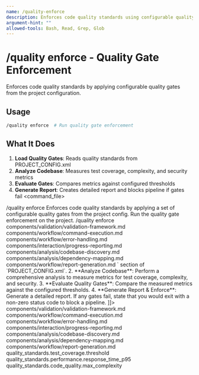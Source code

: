 ```yaml
---
name: /quality-enforce
description: Enforces code quality standards using configurable quality gates
argument-hint: ""
allowed-tools: Bash, Read, Grep, Glob
---
```

# /quality enforce - Quality Gate Enforcement
Enforces code quality standards by applying configurable quality gates from the project configuration.
## Usage
```bash
/quality enforce  # Run quality gate enforcement
```
## What It Does
1. **Load Quality Gates**: Reads quality standards from PROJECT_CONFIG.xml
2. **Analyze Codebase**: Measures test coverage, complexity, and security metrics
3. **Evaluate Gates**: Compares metrics against configured thresholds
4. **Generate Report**: Creates detailed report and blocks pipeline if gates fail
<command_file>
  <metadata>
    <name>/quality enforce</name>
    <purpose>Enforces code quality standards by applying a set of configurable quality gates from the project config.</purpose>
    <usage>
      <![CDATA[
      /quality enforce
      ]]>
    </usage>
  </metadata>
  <arguments>
    <!-- This command takes no direct arguments; it reads from the config. -->
  </arguments>
  <examples>
    <example>
      <description>Run the quality gate enforcement on the project.</description>
      <usage>/quality enforce</usage>
    </example>
  </examples>
  <claude_prompt>
    <prompt>
      <!-- Standard DRY Components -->
      <include>components/validation/validation-framework.md</include>
      <include>components/workflow/command-execution.md</include>
      <include>components/workflow/error-handling.md</include>
      <include>components/interaction/progress-reporting.md</include>
      <include>components/analysis/codebase-discovery.md</include>
      <include>components/analysis/dependency-mapping.md</include>
      <include>components/workflow/report-generation.md</include>
      <![CDATA[
You are a CI/CD quality engineer. Your task is to enforce the project's quality gates.
      1.  **Load Quality Gates**: Read the `<quality_standards>` section of `PROJECT_CONFIG.xml`.
      2.  **Analyze Codebase**: Perform a comprehensive analysis to measure metrics for test coverage, complexity, and security.
      3.  **Evaluate Quality Gates**: Compare the measured metrics against the configured thresholds.
      4.  **Generate Report & Enforce**: Generate a detailed report. If any gates fail, state that you would exit with a non-zero status code to block a pipeline.
]]>
      <include component="components/reporting/generate-structured-report.md" />
    </prompt>
  </claude_prompt>
  <dependencies>
    <includes_components>
      <!-- Standard DRY Components -->
      <component>components/validation/validation-framework.md</component>
      <component>components/workflow/command-execution.md</component>
      <component>components/workflow/error-handling.md</component>
      <component>components/interaction/progress-reporting.md</component>
      <component>components/analysis/codebase-discovery.md</component>
      <component>components/analysis/dependency-mapping.md</component>
      <component>components/workflow/report-generation.md</component>
      <!-- Command-specific components -->
      <!-- <component>components/reporting/generate-structured-report.md</component> -->
    </includes_components>
    <uses_config_values>
      <value>quality_standards.test_coverage.threshold</value>
      <value>quality_standards.performance.response_time_p95</value>
      <value>quality_standards.code_quality.max_complexity</value>
    </uses_config_values>
  </dependencies>
</command_file>